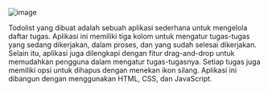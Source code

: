 ![image](https://user-images.githubusercontent.com/66181535/235448655-382d4329-d722-4632-921a-23bd77a7d0bb.png)

Todolist yang dibuat adalah sebuah aplikasi sederhana untuk mengelola daftar tugas. Aplikasi ini memiliki tiga kolom untuk mengatur tugas-tugas yang sedang dikerjakan, dalam proses, dan yang sudah selesai dikerjakan. Selain itu, aplikasi juga dilengkapi dengan fitur drag-and-drop untuk memudahkan pengguna dalam mengatur tugas-tugasnya. Setiap tugas juga memiliki opsi untuk dihapus dengan menekan ikon silang. Aplikasi ini dibangun dengan menggunakan HTML, CSS, dan JavaScript.
